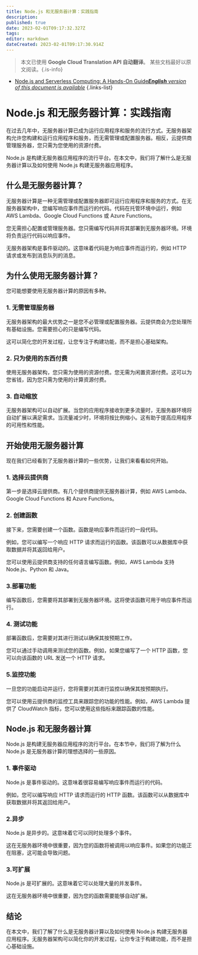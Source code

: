 ```yaml
---
title: Node.js 和无服务器计算：实践指南
description: 
published: true
date: 2023-02-01T09:17:32.327Z
tags: 
editor: markdown
dateCreated: 2023-02-01T09:17:30.914Z
---
```


> 本文已使用 **Google Cloud Translation API 自动翻译**。
某些文档最好以原文阅读。{.is-info}

- [Node.js and Serverless Computing: A Hands-On Guide***English** version of this document is available*](/en/Knowledge-base/Nodejs/node-js-and-serverless-computing-a-hands-on-guide)
{.links-list}



# Node.js 和无服务器计算：实践指南

在过去几年中，无服务器计算已成为运行应用程序和服务的流行方式。无服务器架构允许您构建和运行应用程序和服务，而无需管理或配置服务器。相反，云提供商管理服务器，您只需为您使用的资源付费。

Node.js 是构建无服务器应用程序的流行平台。在本文中，我们将了解什么是无服务器计算以及如何使用 Node.js 构建无服务器应用程序。

## 什么是无服务器计算？

无服务器计算是一种无需管理或配置服务器即可运行应用程序和服务的方式。在无服务器架构中，您编写响应事件而运行的代码。代码在托管环境中运行，例如 AWS Lambda、Google Cloud Functions 或 Azure Functions。

您无需担心配置或管理服务器。您只需编写代码并将其部署到无服务器环境。环境将负责运行代码以响应事件。

无服务器架构是事件驱动的。这意味着代码是为响应事件而运行的，例如 HTTP 请求或发布到消息队列的消息。

## 为什么使用无服务器计算？

您可能想要使用无服务器计算的原因有多种。

### 1. 无需管理服务器

无服务器架构的最大优势之一是您不必管理或配置服务器。云提供商会为您处理所有基础设施。您需要担心的只是编写代码。

这可以简化您的开发过程，让您专注于构建功能，而不是担心基础架构。

### 2. 只为使用的东西付费

使用无服务器架构，您只需为使用的资源付费。您无需为闲置资源付费。这可以为您省钱，因为您只需为使用的计算资源付费。

### 3. 自动缩放

无服务器架构可以自动扩展。当您的应用程序接收到更多流量时，无服务器环境将自动扩展以满足需求。当流量减少时，环境将按比例缩小。这有助于提高应用程序的可用性和性能。

## 开始使用无服务器计算

现在我们已经看到了无服务器计算的一些优势，让我们来看看如何开始。

### 1. 选择云提供商

第一步是选择云提供商。有几个提供商提供无服务器计算，例如 AWS Lambda、Google Cloud Functions 和 Azure Functions。

### 2. 创建函数

接下来，您需要创建一个函数。函数是响应事件而运行的一段代码。

例如，您可以编写一个响应 HTTP 请求而运行的函数。该函数可以从数据库中获取数据并将其返回给用户。

您可以使用云提供商支持的任何语言编写函数。例如，AWS Lambda 支持 Node.js、Python 和 Java。

### 3.部署功能

编写函数后，您需要将其部署到无服务器环境。这将使该函数可用于响应事件而运行。

### 4. 测试功能

部署函数后，您需要对其进行测试以确保其按预期工作。

您可以通过手动调用来测试您的函数。例如，如果您编写了一个 HTTP 函数，您可以向该函数的 URL 发送一个 HTTP 请求。

### 5.监控功能

一旦您的功能启动并运行，您将需要对其进行监控以确保其按预期执行。

您可以使用云提供商的监控工具来跟踪您的功能的性能。例如，AWS Lambda 提供了 CloudWatch 指标，您可以使用这些指标来跟踪函数的性能。

## Node.js 和无服务器计算

Node.js 是构建无服务器应用程序的流行平台。在本节中，我们将了解为什么 Node.js 是无服务器计算的理想选择的一些原因。

### 1. 事件驱动

Node.js 是事件驱动的。这意味着很容易编写响应事件而运行的代码。

例如，您可以编写响应 HTTP 请求而运行的 HTTP 函数。该函数可以从数据库中获取数据并将其返回给用户。

### 2.异步

Node.js 是异步的。这意味着它可以同时处理多个事件。

这在无服务器环境中很重要，因为您的函数将被调用以响应事件。如果您的功能正在阻塞，这可能会导致问题。

### 3.可扩展

Node.js 是可扩展的。这意味着它可以处理大量的并发事件。

这在无服务器环境中很重要，因为您的函数需要能够自动扩展。

## 结论

在本文中，我们了解了什么是无服务器计算以及如何使用 Node.js 构建无服务器应用程序。无服务器架构可以简化你的开发过程，让你专注于构建功能，而不是担心基础设施。